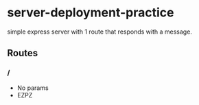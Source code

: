 # server-deployment-practice

simple express server with 1 route that responds with a message.

## Routes

### /

* No params
* EZPZ
